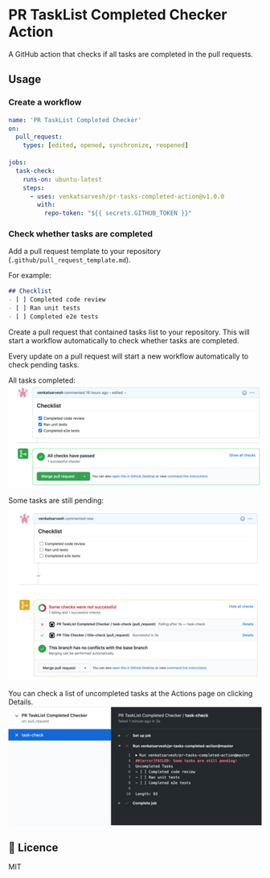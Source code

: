 # PR TaskList Completed Checker Action
A GitHub action that checks if all tasks are completed in the pull requests.

## Usage

### Create a workflow
```yml
name: 'PR TaskList Completed Checker'
on: 
  pull_request:
    types: [edited, opened, synchronize, reopened]

jobs:
  task-check:
    runs-on: ubuntu-latest
    steps:
      - uses: venkatsarvesh/pr-tasks-completed-action@v1.0.0
        with:
          repo-token: "${{ secrets.GITHUB_TOKEN }}"
```

### Check whether tasks are completed
Add a pull request template to your repository (`.github/pull_request_template.md`).

For example: 
```markdown
## Checklist
- [ ] Completed code review
- [ ] Ran unit tests
- [ ] Completed e2e tests
```

Create a pull request that contained tasks list to your repository. This will start a workflow automatically to check whether tasks are completed.

Every update on a pull request will start a new workflow automatically to check pending tasks.

All tasks completed:
![All tasks completed](images/success.png)

Some tasks are still pending:

![Some tasks are still pending](images/failure.png)

You can check a list of uncompleted tasks at the Actions page on clicking Details.
![List of pending tasks](images/pending_tasks.png)


## :memo: Licence
MIT